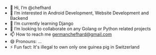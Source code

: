 - 👋 Hi, I’m @chefhard
- 👀 I’m interested in Android Development, Website Development and Backend
- 🌱 I’m currently learning Django
- 💞️ I’m looking to collaborate on any Golang or Python related projects
- 📫 How to reach me germanchefhard@gmail.com
- 😄 Pronouns: ...
- ⚡ Fun fact: It's illegal to own only one guinea pig in Switzerland

<!---
chefhard/chefhard is a ✨ special ✨ repository because its `README.md` (this file) appears on your GitHub profile.
You can click the Preview link to take a look at your changes.
--->

